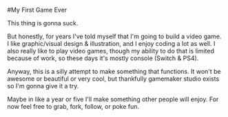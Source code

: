#My First Game Ever

This thing is gonna suck.

But honestly, for years I've told myself that I'm going to build a video game. I like graphic/visual design & illustration, and I enjoy coding a lot as well. I also really like to play video games, though my ability to do that is limited because of work, so these days it's mostly console (Switch & PS4).

Anyway, this is a silly attempt to make something that functions. It won't be awesome or beautiful or very cool, but thankfully gamemaker studio exists so I'm gonna give it a try.

Maybe in like a year or five I'll make something other people will enjoy. For now feel free to grab, fork, follow, or poke fun.
